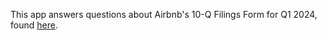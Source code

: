 This app answers questions about Airbnb's 10-Q Filings Form for Q1 2024, found [here](https://airbnb2020ipo.q4web.com/files/doc_financials/2024/q1/fdb60f7d-e616-43dc-86ef-e33d3a9bdd05.pdf).